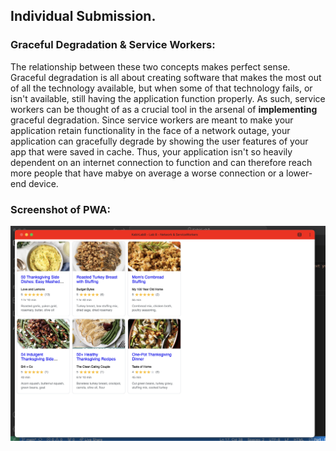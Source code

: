 ## Individual Submission.

### Graceful Degradation & Service Workers:
The relationship between these two concepts makes perfect sense.
Graceful degradation is all about creating software that makes the most
out of all the technology available, but when some of that technology fails, or isn't
available, still having the application function properly. As such, service workers can 
be thought of as a crucial tool in the arsenal of **implementing** graceful degradation.
Since service workers are meant to make your application retain functionality in the face
of a network outage, your application can gracefully degrade by showing the user features
of your app that were saved in cache. Thus, your application isn't so heavily dependent on 
an internet connection to function and can therefore reach more people that have mabye
on average a worse connection or a lower-end device. 

### Screenshot of PWA:

![Screenshot of PWA](./pwa.png)

